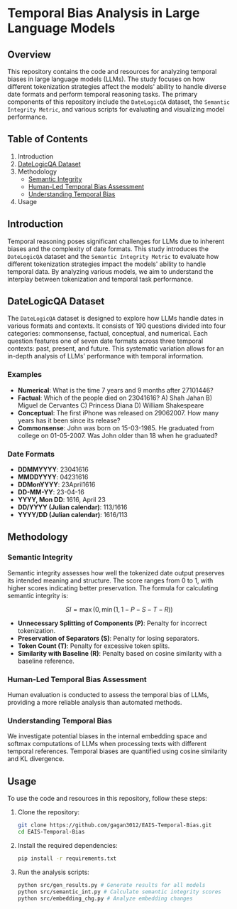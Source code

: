# Temporal Bias Analysis in Large Language Models

## Overview

This repository contains the code and resources for analyzing temporal biases in large language models (LLMs). The study focuses on how different tokenization strategies affect the models' ability to handle diverse date formats and perform temporal reasoning tasks. The primary components of this repository include the `DateLogicQA` dataset, the `Semantic Integrity Metric`, and various scripts for evaluating and visualizing model performance.

## Table of Contents

1. Introduction
2. [DateLogicQA Dataset](#datelogicqa-dataset)
3. Methodology
    - [Semantic Integrity](#semantic-integrity)
    - [Human-Led Temporal Bias Assessment](#human-led-temporal-bias-assessment)
    - [Understanding Temporal Bias](#understanding-temporal-bias)
4. Usage

## Introduction

Temporal reasoning poses significant challenges for LLMs due to inherent biases and the complexity of date formats. This study introduces the `DateLogicQA` dataset and the `Semantic Integrity Metric` to evaluate how different tokenization strategies impact the models' ability to handle temporal data. By analyzing various models, we aim to understand the interplay between tokenization and temporal task performance.

## DateLogicQA Dataset

The `DateLogicQA` dataset is designed to explore how LLMs handle dates in various formats and contexts. It consists of 190 questions divided into four categories: commonsense, factual, conceptual, and numerical. Each question features one of seven date formats across three temporal contexts: past, present, and future. This systematic variation allows for an in-depth analysis of LLMs' performance with temporal information.

### Examples

- **Numerical**: What is the time 7 years and 9 months after 27101446?
- **Factual**: Which of the people died on 23041616? A) Shah Jahan B) Miguel de Cervantes C) Princess Diana D) William Shakespeare
- **Conceptual**: The first iPhone was released on 29062007. How many years has it been since its release?
- **Commonsense**: John was born on 15-03-1985. He graduated from college on 01-05-2007. Was John older than 18 when he graduated?

### Date Formats

- **DDMMYYYY**: 23041616
- **MMDDYYYY**: 04231616
- **DDMonYYYY**: 23April1616
- **DD-MM-YY**: 23-04-16
- **YYYY, Mon DD**: 1616, April 23
- **DD/YYYY (Julian calendar)**: 113/1616
- **YYYY/DD (Julian calendar)**: 1616/113

## Methodology

### Semantic Integrity

Semantic integrity assesses how well the tokenized date output preserves its intended meaning and structure. The score ranges from 0 to 1, with higher scores indicating better preservation. The formula for calculating semantic integrity is:

$$ SI = \max(0, \min(1, 1 - P - S - T - R)) $$

- **Unnecessary Splitting of Components (P)**: Penalty for incorrect tokenization.
- **Preservation of Separators (S)**: Penalty for losing separators.
- **Token Count (T)**: Penalty for excessive token splits.
- **Similarity with Baseline (R)**: Penalty based on cosine similarity with a baseline reference.

### Human-Led Temporal Bias Assessment

Human evaluation is conducted to assess the temporal bias of LLMs, providing a more reliable analysis than automated methods. 

### Understanding Temporal Bias

We investigate potential biases in the internal embedding space and softmax computations of LLMs when processing texts with different temporal references. Temporal biases are quantified using cosine similarity and KL divergence.

## Usage

To use the code and resources in this repository, follow these steps:

1. Clone the repository:

    ```sh
    git clone https://github.com/gagan3012/EAIS-Temporal-Bias.git
    cd EAIS-Temporal-Bias
    ```

2. Install the required dependencies:

    ```sh
    pip install -r requirements.txt
    ```

3. Run the analysis scripts:

    ```sh
    python src/gen_results.py # Generate results for all models
    python src/semantic_int.py # Calculate semantic integrity scores 
    python src/embedding_chg.py # Analyze embedding changes
    ```

